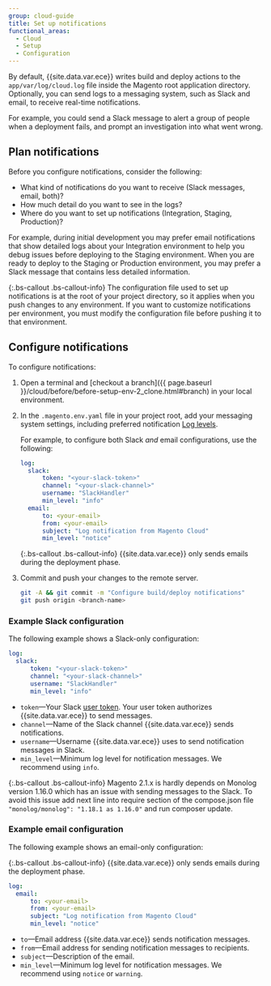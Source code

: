 ```yaml
---
group: cloud-guide
title: Set up notifications
functional_areas:
  - Cloud
  - Setup
  - Configuration
---
```


By default, {{site.data.var.ece}} writes build and deploy actions to the `app/var/log/cloud.log` file inside the Magento root application directory. Optionally, you can send logs to a messaging system, such as Slack and email, to receive real-time notifications.

For example, you could send a Slack message to alert a group of people when a deployment fails, and prompt an investigation into what went wrong.

## Plan notifications

Before you configure notifications, consider the following:

-   What kind of notifications do you want to receive (Slack messages, email, both)?
-   How much detail do you want to see in the logs?
-   Where do you want to set up notifications (Integration, Staging, Production)?

For example, during initial development you may prefer email notifications that show detailed logs about your Integration environment to help you debug issues before deploying to the Staging environment. When you are ready to deploy to the Staging or Production environment, you may prefer a Slack message that contains less detailed information.

{:.bs-callout .bs-callout-info}
The configuration file used to set up notifications is at the root of your project directory, so it applies when you push changes to any environment. If you want to customize notifications per environment, you must modify the configuration file before pushing it to that environment.

## Configure notifications

To configure notifications:

1.  Open a terminal and [checkout a branch]({{ page.baseurl }}/cloud/before/before-setup-env-2_clone.html#branch) in your local environment.
1.  In the `.magento.env.yaml` file in your project root, add your messaging system settings, including preferred notification [Log levels]({{page.baseurl}}/cloud/env/log-handlers.html#log-levels).

    For example, to configure both Slack _and_ email configurations, use the following:

    ```yaml
    log:
      slack:
          token: "<your-slack-token>"
          channel: "<your-slack-channel>"
          username: "SlackHandler"
          min_level: "info"
      email:
          to: <your-email>
          from: <your-email>
          subject: "Log notification from Magento Cloud"
          min_level: "notice"
    ```

    {:.bs-callout .bs-callout-info}
    {{site.data.var.ece}} only sends emails during the deployment phase.

1. Commit and push your changes to the remote server.

    ```bash
    git -A && git commit -m "Configure build/deploy notifications"
    git push origin <branch-name>
    ```

### Example Slack configuration

The following example shows a Slack-only configuration:

```yaml
log:
  slack:
      token: "<your-slack-token>"
      channel: "<your-slack-channel>"
      username: "SlackHandler"
      min_level: "info"
```

-   `token`—Your Slack [user token](https://api.slack.com/docs/token-types#user). Your user token authorizes {{site.data.var.ece}} to send messages.
-   `channel`—Name of the Slack channel {{site.data.var.ece}} sends notifications.
-   `username`—Username {{site.data.var.ece}} uses to send notification messages in Slack.
-   `min_level`—Minimum log level for notification messages. We recommend using `info`.

{:.bs-callout .bs-callout-info}
Magento 2.1.x is hardly depends on Monolog version 1.16.0 which has an issue with sending messages to the Slack.
To avoid this issue add next line into require section of the compose.json file `"monolog/monolog": "1.18.1 as 1.16.0"` and run composer update.

### Example email configuration

The following example shows an email-only configuration:

{:.bs-callout .bs-callout-info}
{{site.data.var.ece}} only sends emails during the deployment phase.

```yaml
log:
  email:
      to: <your-email>
      from: <your-email>
      subject: "Log notification from Magento Cloud"
      min_level: "notice"
```

-   `to`—Email address {{site.data.var.ece}} sends notification messages.
-   `from`—Email address for sending notification messages to recipients.
-   `subject`—Description of the email.
-   `min_level`—Minimum log level for notification messages. We recommend using `notice` or `warning`.
